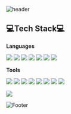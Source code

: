 ![header](https://capsule-render.vercel.app/api?type=waving&color=323232&height=200&section=header&text=HelloWorld😊&fontSize=50)
<h2 align="left">💻Tech Stack💻</h2>
<b align="left" font="bold">Languages</b>
<p align="left">
  <img src="https://img.shields.io/badge/Java-007396?style=flat&logo=openJDK&logoColor=white"/>
  <img src="https://img.shields.io/badge/C%23-512BD4?style=flat&logo=CSharp&logoColor=white"/>
  <img src="https://img.shields.io/badge/JavaScript-F7DF1E?style=flat&logo=JavaScript&logoColor=white"/>
  <img src="https://img.shields.io/badge/jQuery-0769AD?style=flat&logo=jQuery&logoColor=white"/>
  <img src="https://img.shields.io/badge/HTML5-E34F26?style=flat&logo=HTML5&logoColor=white"/>
  <img src="https://img.shields.io/badge/CSS3-1572B6?style=flat&logo=CSS3&logoColor=white"/>
  <img src="https://img.shields.io/badge/SQL-3178C6?style=flat&logo=sql&logoColor=white"/>
</p>
<b align="left">Tools</b>
<p align="left">
  <img src="https://img.shields.io/badge/Eclipse-2C2255?style=flat&logo=eclipseide&logoColor=white"/></a>
  <img src="https://img.shields.io/badge/Spring-6DB33F?style=flat&logo=spring&logoColor=white"/></a>
  <img src="https://img.shields.io/badge/Spring Boot-6DB33F?style=flat&logo=spring-boot&logoColor=white"/></a>
  <img src="https://img.shields.io/badge/Visual Studio-5C2D91?style=flat&logo=Visual Studio&logoColor=white"/></a>
  <img src="https://img.shields.io/badge/.NET-512BD4?style=flat&logo=.Net&logoColor=white"/></a>
  <img src="https://img.shields.io/badge/Android Studio-3DDC84?style=flat&logo=androidstudio&logoColor=white"/></a>
  <img src="https://img.shields.io/badge/Oracle-F80000?style=flat&logo=oracle&logoColor=white"/></a>
  <img src="https://img.shields.io/badge/Firebase-ffca28?style=flat&logo=firebase&logoColor=white">
</p>
<a href="https://github.com/KKongDo">
    <img align="center" src="https://github-readme-stats.vercel.app/api/top-langs/?username=KKongDo&layout=compact&show_icons=false&show_owner=KKongDo&hide_title=false&theme=vue&hide=false" />
</a>

![Footer](https://capsule-render.vercel.app/api?type=waving&color=323232&height=150&section=footer)
